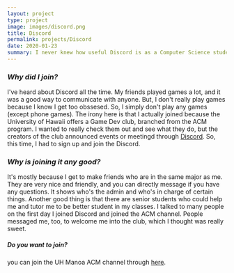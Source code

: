 ```yaml
---
layout: project
type: project
image: images/discord.png
title: Discord
permalink: projects/Discord
date: 2020-01-23
summary: I never knew how useful Discord is as a Computer Science student.
---
```


### *Why did I join?*
I've heard about Discord all the time. My friends played games a lot, and it was a good way to communicate with anyone. But, I don't really play games because I know I get too obssesed. So, I simply don't play any games (except phone games). The irony here is that I actually joined because the University of Hawaii offers a Game Dev club, branched from the ACM program. I wanted to really check them out and see what they do, but the creators of the club announced events or meetingd through [Discord](https://discordapp.com/). So, this time, I had to sign up and join the Discord. 

### *Why is joining it any good?*
It's mostly because I get to make friends who are in the same major as me. They are very nice and friendly, and you can directly message if you have any questions. It shows who's the admin and who's in charge of certain things. Another good thing is that there are senior students who could help me and tutor me to be better student in my classes. I talked to many people on the first day I joined Discord and joined the ACM channel. People messaged me, too, to welcome me into the club, which I thought was really sweet.

##### *Do you want to join?*
you can join the UH Manoa ACM channel through [here](https://discordapp.com/invite/hUANusC).
